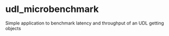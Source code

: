 # udl\_microbenchmark

Simple application to benchmark latency and throughput of an UDL getting objects

